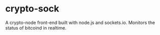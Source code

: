 crypto-sock
===========

A crypto-node front-end built with node.js and sockets.io. Monitors the status of bitcoind in realtime.
